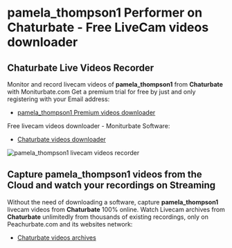 # pamela_thompson1 Performer on Chaturbate - Free LiveCam videos downloader

## Chaturbate Live Videos Recorder

Monitor and record livecam videos of **pamela_thompson1** from **Chaturbate** with Moniturbate.com
Get a premium trial for free by just and only registering with your Email address:
* [pamela_thompson1 Premium videos downloader](https://moniturbate.com/request-demo-licence-key.html)

Free livecam videos downloader - Moniturbate Software:
* [Chaturbate videos downloader](https://moniturbate.com/moniturbate-download-software.html)

![pamela_thompson1 livecam videos recorder](https://peachurnet.com/templates/moniturbate-software.png)


## Capture pamela_thompson1 videos from the Cloud and watch your recordings on Streaming

Without the need of downloading a software, capture **pamela_thompson1** livecam videos from **Chaturbate** 100% online.
Watch Livecam archives from **Chaturbate** unlimitedly from thousands of existing recordings, only on Peachurbate.com and its websites network:
* [Chaturbate videos archives](https://peachurnet.com/)